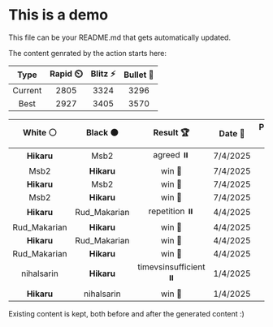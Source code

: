 # This is a demo

This file can be your README.md that gets automatically updated.

The content genrated by the action starts here:

<!--START_SECTION:chessStats-->
<!-- Automatically generated with https://github.com/Balastrong/chess-stats-action -->

| Type | Rapid ⏲️ | Blitz ⚡ | Bullet 🔫 |
|:---:|:---:|:---:|:---:|
| Current | 2805 | 3324 | 3296 |
| Best | 2927 | 3405 | 3570 |

| White ⚪ | Black ⚫ | Result 🏆 | Date 📅 | Position 🗺️ | Type 🕕 |
|:---:|:---:|:---:|:---:|:---:|:---:|
| **Hikaru** | Msb2 | agreed ⏸️ | 7/4/2025 | <a href="http://www.ee.unb.ca/cgi-bin/tervo/fen.pl?select=8/7k/7p/2R5/8/1r2NKnP/8/8 b - - 1 50">Link</a> | Blitz |
| Msb2 | **Hikaru** | win 🥇 | 7/4/2025 | <a href="http://www.ee.unb.ca/cgi-bin/tervo/fen.pl?select=8/8/8/5n1P/4k3/5p2/5K2/8 w - - 1 56">Link</a> | Blitz |
| **Hikaru** | Msb2 | win 🥇 | 7/4/2025 | <a href="http://www.ee.unb.ca/cgi-bin/tervo/fen.pl?select=8/7P/3bP3/8/4k1p1/8/4K3/8 b - - 0 50">Link</a> | Blitz |
| Msb2 | **Hikaru** | win 🥇 | 7/4/2025 | <a href="http://www.ee.unb.ca/cgi-bin/tervo/fen.pl?select=1nr2bkr/pp2pp1p/2b1q1p1/2pn4/5P2/NPPP4/2Q1B1PP/N1R1BRK1 w kq - 1 11">Link</a> | Blitz |
| **Hikaru** | Rud_Makarian | repetition ⏸️ | 4/4/2025 | <a href="http://www.ee.unb.ca/cgi-bin/tervo/fen.pl?select=8/1p3Qbk/1P2p3/5n1p/3Pp3/4q2P/6R1/5BK1 w - - 9 45">Link</a> | Blitz |
| Rud_Makarian | **Hikaru** | win 🥇 | 4/4/2025 | <a href="http://www.ee.unb.ca/cgi-bin/tervo/fen.pl?select=7k/4p3/2rbP1pp/8/7P/5N2/5PP1/5K2 w - - 0 48">Link</a> | Blitz |
| **Hikaru** | Rud_Makarian | win 🥇 | 4/4/2025 | <a href="http://www.ee.unb.ca/cgi-bin/tervo/fen.pl?select=8/R7/1p6/7P/5r2/k7/P4PK1/8 b - - 0 49">Link</a> | Blitz |
| Rud_Makarian | **Hikaru** | win 🥇 | 4/4/2025 | <a href="http://www.ee.unb.ca/cgi-bin/tervo/fen.pl?select=2r2k2/1p4b1/3nQ3/3p4/1q1P1P2/4B1P1/4rPK1/3R4 w - - 1 33">Link</a> | Blitz |
| nihalsarin | **Hikaru** | timevsinsufficient ⏸️ | 1/4/2025 | <a href="http://www.ee.unb.ca/cgi-bin/tervo/fen.pl?select=8/8/4KP2/8/8/8/3Q4/k7 w - - 5 75">Link</a> | Blitz |
| **Hikaru** | nihalsarin | win 🥇 | 1/4/2025 | <a href="http://www.ee.unb.ca/cgi-bin/tervo/fen.pl?select=8/7k/P7/1P6/r4NRK/8/8/8 b - - 2 63">Link</a> | Blitz |

<!--END_SECTION:chessStats-->

Existing content is kept, both before and after the generated content :)
